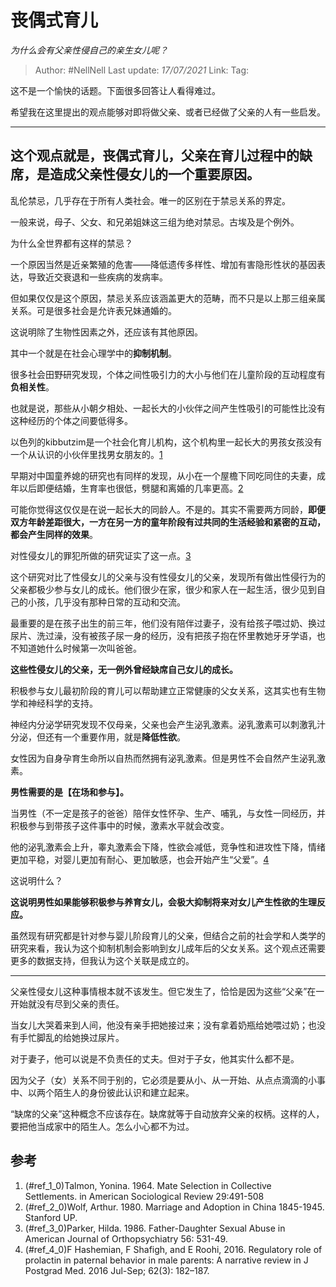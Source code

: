 # 丧偶式育儿
*为什么会有父亲性侵自己的亲生女儿呢？*

> Author: #NellNell
> Last update: *17/07/2021*
> Link:
> Tag:

这不是一个愉快的话题。下面很多回答让人看得难过。

希望我在这里提出的观点能够对即将做父亲、或者已经做了父亲的人有一些启发。

---

## 这个观点就是，丧偶式育儿，父亲在育儿过程中的缺席，是造成父亲性侵女儿的一个重要原因。

乱伦禁忌，几乎存在于所有人类社会。唯一的区别在于禁忌关系的界定。

一般来说，母子、父女、和兄弟姐妹这三组为绝对禁忌。古埃及是个例外。

为什么全世界都有这样的禁忌？

一个原因当然是近亲繁殖的危害——降低遗传多样性、增加有害隐形性状的基因表达，导致近交衰退和一些疾病的发病率。

但如果仅仅是这个原因，禁忌关系应该涵盖更大的范畴，而不只是以上那三组亲属关系。可是很多社会是允许表兄妹通婚的。

这说明除了生物性因素之外，还应该有其他原因。

其中一个就是在社会心理学中的**抑制机制**。

很多社会田野研究发现，个体之间性吸引力的大小与他们在儿童阶段的互动程度有**负相关性**。

也就是说，那些从小朝夕相处、一起长大的小伙伴之间产生性吸引的可能性比没有这种经历的个体之间要低得多。

以色列的kibbutzim是一个社会化育儿机构，这个机构里一起长大的男孩女孩没有一个从认识的小伙伴里找男女朋友的。[1](#ref_1)

早期对中国童养媳的研究也有同样的发现，从小在一个屋檐下同吃同住的夫妻，成年以后即便结婚，生育率也很低，劈腿和离婚的几率更高。[2](#ref_2)

可能你觉得这仅仅是在说一起长大的同龄人。不是的。其实不需要两方同龄，**即便双方年龄差距很大，一方在另一方的童年阶段有过共同的生活经验和紧密的互动，都会产生同样的效果**。

对性侵女儿的罪犯所做的研究证实了这一点。[3](#ref_3)

这个研究对比了性侵女儿的父亲与没有性侵女儿的父亲，发现所有做出性侵行为的父亲都极少参与女儿的成长。他们很少在家，很少和家人在一起生活，很少见到自己的小孩，几乎没有那种日常的互动和交流。

最重要的是在孩子出生的前三年，他们没有陪伴过妻子，没有给孩子喂过奶、换过尿片、洗过澡，没有被孩子尿一身的经历，没有把孩子抱在怀里教她牙牙学语，也不知道她什么时候第一次叫爸爸。

**这些性侵女儿的父亲，无一例外曾经缺席自己女儿的成长。**

积极参与女儿最初阶段的育儿可以帮助建立正常健康的父女关系，这其实也有生物学和神经科学的支持。

神经内分泌学研究发现不仅母亲，父亲也会产生泌乳激素。泌乳激素可以刺激乳汁分泌，但还有一个重要作用，就是**降低性欲**。

女性因为自身孕育生命所以自热而然拥有泌乳激素。但是男性不会自然产生泌乳激素。

**男性需要的是【在场和参与】。**

当男性（不一定是孩子的爸爸）陪伴女性怀孕、生产、哺乳，与女性一同经历，并积极参与到带孩子这件事中的时候，激素水平就会改变。

他的泌乳激素会上升，睾丸激素会下降，性欲会减低，竞争性和进攻性下降，情绪更加平稳，对婴儿更加有耐心、更加敏感，也会开始产生“父爱”。[4](#ref_4)

这说明什么？

**这说明男性如果能够积极参与养育女儿，会极大抑制将来对女儿产生性欲的生理反应。**

虽然现有研究都是针对参与婴儿阶段育儿的父亲，但结合之前的社会学和人类学的研究来看，我认为这个抑制机制会影响到女儿成年后的父女关系。这个观点还需要更多的数据支持，但我认为这个关联是成立的。

---

父亲性侵女儿这种事情根本就不该发生。但它发生了，恰恰是因为这些“父亲”在一开始就没有尽到父亲的责任。

当女儿大哭着来到人间，他没有亲手把她接过来；没有拿着奶瓶给她喂过奶；也没有手忙脚乱的给她换过尿片。

对于妻子，他可以说是不负责任的丈夫。但对于子女，他其实什么都不是。

因为父子（女）关系不同于别的，它必须是要从小、从一开始、从点点滴滴的小事中、以两个陌生人的身份彼此认识和建立起来。

“缺席的父亲”这种概念不应该存在。缺席就等于自动放弃父亲的权柄。这样的人，要把他当成家中的陌生人。怎么小心都不为过。

## 参考

1.  (#ref_1_0)Talmon, Yonina. 1964. Mate Selection in Collective Settlements. in American Sociological Review 29:491-508
2.  (#ref_2_0)Wolf, Arthur. 1980. Marriage and Adoption in China 1845-1945. Stanford UP.
3.  (#ref_3_0)Parker, Hilda. 1986. Father-Daughter Sexual Abuse in American Journal of Orthopsychiatry 56: 531-49.
4.  (#ref_4_0)F Hashemian, F Shafigh, and E Roohi, 2016. Regulatory role of prolactin in paternal behavior in male parents: A narrative review in J Postgrad Med. 2016 Jul-Sep; 62(3): 182–187.
